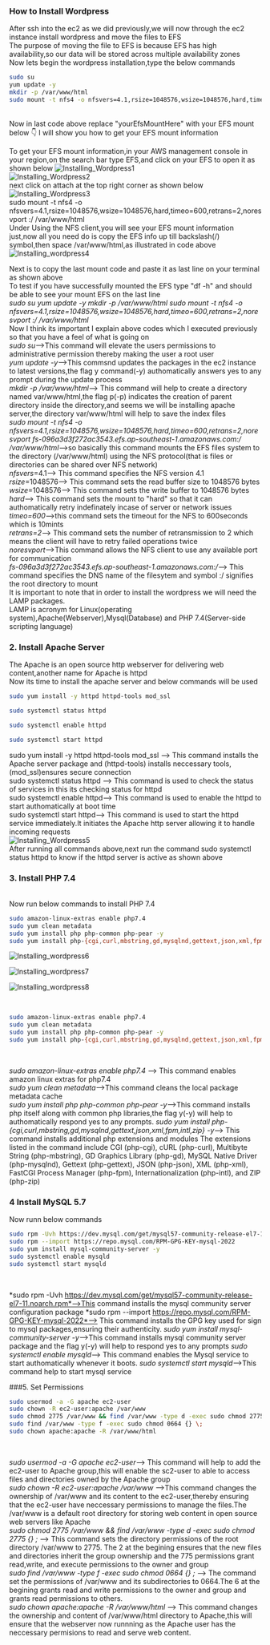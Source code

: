 ### How to Install Wordpress
After ssh into the ec2 as we did previously,we will now through the ec2 instance install wordpress and move the files to EFS
<br>
The purpose of moving the file to EFS is because EFS has high availability,so our data will be stored across multiple availability zones
<br>
Now lets begin the wordpress installation,type the below commands
```bash
sudo su
yum update -y
mkdir -p /var/www/html
sudo mount -t nfs4 -o nfsvers=4.1,rsize=1048576,wsize=1048576,hard,timeo=600,retrans=2,noresvport <yourEfsMountHere>:/ /var/www/html
```
<br>
Now in last code above replace "yourEfsMountHere" with your EFS mount below 👇 I will show you how to get your EFS mount information
<br
### Create HTML Directory and mount EFS to it
<br>

To get your EFS mount information,in your AWS management console in your region,on the search bar type EFS,and click on your EFS to open it as shown below
![Installing_Wordpress1](https://github.com/AdventureLouis/Host-a-wordpress-website-in-AWS/assets/161846069/e5b81d79-4e2b-416d-b42d-cef4d5bc55bf)
<br>
![Installing_Wordpress2](https://github.com/AdventureLouis/Host-a-wordpress-website-in-AWS/assets/161846069/f6be8264-4a2a-4987-a9f6-896f241d4418)
<br>
next click on attach at the top right corner as shown below
![Installing_Wordpress3](https://github.com/AdventureLouis/Host-a-wordpress-website-in-AWS/assets/161846069/dd3136e7-d583-4049-b289-99e717134e5d)
<br>
sudo mount -t nfs4 -o nfsvers=4.1,rsize=1048576,wsize=1048576,hard,timeo=600,retrans=2,noresvport <yourEfsMountHere>:/ /var/www/html
<br>
Under Using the NFS client,you will see your EFS mount information just,now all you need do is copy the EFS info up till backslash(/) symbol,then space /var/www/html,as illustrated
in code above
<br>
![Installing_wordpress4](https://github.com/AdventureLouis/Host-a-wordpress-website-in-AWS/assets/161846069/454aa852-d46b-419c-8cb1-7c33f19243cf)

Next is to copy the last mount code and paste it as last line on your terminal as shown above
<br>
To test if you have successfully mounted the EFS type "df -h" and should be able to see your mount EFS on the last line
<br>
*sudo su
yum update -y
mkdir -p /var/www/html
sudo mount -t nfs4 -o nfsvers=4.1,rsize=1048576,wsize=1048576,hard,timeo=600,retrans=2,noresvport <yourEfsMountHere>:/ /var/www/html*
<br>
Now I think its important I explain above codes which I executed previously so that you have a feel of what is going on
<br>
*sudo su*-->This command will elevate the users permissions to administrative permission thereby making the user a root user
<br>
*yum update -y*-->This commsnd updates the packages in the ec2 instance to latest versions,the flag y command(-y) authomatically answers yes to any prompt during the update process
<br>
*mkdir -p /var/www/html*--> This command will help to create a directory named var/www/html,the flag p(-p) indicates the creation of parent directory inside the directory,and  seems we will be installing apache server,the directory var/www/html will help to save the index files
<br>
*sudo mount -t nfs4 -o nfsvers=4.1,rsize=1048576,wsize=1048576,hard,timeo=600,retrans=2,noresvport fs-096a3d3f272ac3543.efs.ap-southeast-1.amazonaws.com:/ /var/www/html*-->so basically this command mounts the EFS files system to the directory (/var/www/html) using the NFS protocol(that is files or directories can be shared over NFS network)
<br>
*nfsvers*=4.1--> This command specifies the NFS version 4.1
<br>
*rsize*=1048576--> This command sets the read buffer size to 1048576 bytes
<br>
*wsize*=1048576--> This command sets the write buffer to 1048576 bytes
<br>
*hard*--> This command sets the mount to "hard" so that it can authomatically retry indefinately incase of server or network issues
<br>
*timeo=600*-->this command sets the timeout for the NFS to 600seconds which is 10mints
<br>
*retrans=2*--> This command sets the number of retransmission to 2 which means the client will have to retry failed operations twice
<br>
*noresvport*-->This command allows the NFS client to use any available port for communication
<br>
*fs-096a3d3f272ac3543.efs.ap-southeast-1.amazonaws.com:/*--> This command specifies the DNS name of the filesytem and symbol :/ signifies the root directory to mount
<br>
It is important to note that in order to install the wordpress we will need the LAMP packages.
<br>
LAMP is acronym for Linux(operating system),Apache(Webserver),Mysql(Database) and PHP 7.4(Server-side scripting language)
<br>
### 2. Install Apache Server 
The Apache is an open source http webserver for delivering web content,another name for Apache is httpd
<br>
Now its time to install the apache server and below commands will be used
<br>

```bash
sudo yum install -y httpd httpd-tools mod_ssl

sudo systemctl status httpd 

sudo systemctl enable httpd

sudo systemctl start httpd
```
sudo yum install -y httpd httpd-tools mod_ssl --> This command installs the Apache server package and (httpd-tools) installs neccessary tools,(mod_ssl)ensures secure connection 
<br>
sudo systemctl status httpd --> This command is used to check the status of services in this its checking status for httpd
<br>
sudo systemctl enable httpd--> This command is used to enable the httpd to start authomatically at boot time
<br>
sudo systemctl start httpd--> This command is used to start the httpd service immediately.It initiates the Apache http server allowing it to handle incoming requests
<br>
![Installing_Wordpress5](https://github.com/AdventureLouis/Host-a-wordpress-website-in-AWS/assets/161846069/ab069ad0-8de5-4585-976a-9107191dd697)
<br>
After running all commands above,next run the command sudo systemctl status httpd to know if the httpd server is active as shown above
<br>

### 3. Install PHP 7.4
<br>
Now run below commands to install PHP 7.4
<br>

```bash
sudo amazon-linux-extras enable php7.4
sudo yum clean metadata
sudo yum install php php-common php-pear -y
sudo yum install php-{cgi,curl,mbstring,gd,mysqlnd,gettext,json,xml,fpm,intl,zip} -ym
```
![Installing_wordpress6](https://github.com/AdventureLouis/Host-a-wordpress-website-in-AWS/assets/161846069/d5407efe-f9f4-466c-a82a-c7da4348990e)

![Installing_wordpress7](https://github.com/AdventureLouis/Host-a-wordpress-website-in-AWS/assets/161846069/41f97513-ef42-46c6-b264-4aa56474a6b9)

![Installing_wordpress8](https://github.com/AdventureLouis/Host-a-wordpress-website-in-AWS/assets/161846069/008b2f1f-bdda-430d-af72-f7dc8721cb13)

<br>

```bash
sudo amazon-linux-extras enable php7.4
sudo yum clean metadata
sudo yum install php php-common php-pear -y
sudo yum install php-{cgi,curl,mbstring,gd,mysqlnd,gettext,json,xml,fpm,intl,zip} -y
```
<br>

*sudo amazon-linux-extras enable php7.4* --> This command enables amazon linux extras for php7.4
<br>
*sudo yum clean metadata*-->This command cleans the local package metadata cache
<br>
*sudo yum install php php-common php-pear -y*-->This command installs php itself along with common php libraries,the flag y(-y) will help to authomatically respond yes to any prompts.
*sudo yum install php-{cgi,curl,mbstring,gd,mysqlnd,gettext,json,xml,fpm,intl,zip} -y*--> This command installs additional php extensions and modules
The extensions listed in the command include CGI (php-cgi), cURL (php-curl), Multibyte String (php-mbstring), GD Graphics Library (php-gd), MySQL Native Driver (php-mysqlnd), Gettext (php-gettext), JSON (php-json), XML (php-xml), FastCGI Process Manager (php-fpm), Internationalization (php-intl), and ZIP (php-zip)
<br>

### 4 Install MySQL 5.7
Now runn below commands

```bash
sudo rpm -Uvh https://dev.mysql.com/get/mysql57-community-release-el7-11.noarch.rpm
sudo rpm --import https://repo.mysql.com/RPM-GPG-KEY-mysql-2022
sudo yum install mysql-community-server -y
sudo systemctl enable mysqld
sudo systemctl start mysqld
```
<br>

*sudo rpm -Uvh https://dev.mysql.com/get/mysql57-community-release-el7-11.noarch.rpm*-->This command installs the mysql community server  configuration package
*sudo rpm --import https://repo.mysql.com/RPM-GPG-KEY-mysql-2022*--> This command installs the GPG key used for sign to mysql packages,ensuring their authenticity.
*sudo yum install mysql-community-server -y*-->This command installs mysql community server package and the flag y(-y) will help to respond yes to any prompts
*sudo systemctl enable mysqld*--> This command enables the Mysql service to start authomatically whenever it boots.
*sudo systemctl start mysqld*-->This command help to start mysql service
<br>

###5. Set Permissions
```bash
sudo usermod -a -G apache ec2-user
sudo chown -R ec2-user:apache /var/www
sudo chmod 2775 /var/www && find /var/www -type d -exec sudo chmod 2775 {} \;
sudo find /var/www -type f -exec sudo chmod 0664 {} \;
sudo chown apache:apache -R /var/www/html
```
<br>

*sudo usermod -a -G apache ec2-user*--> This command will help to add the ec2-user to Apache group,this will enable the sc2-user to able to access files and directories owned by the Apache group
<br>
*sudo chown -R ec2-user:apache /var/www* -->This command changes the ownership of /var/www and its content to the ec2-user,thereby ensuring that the ec2-user have neccessary permissions to manage the files.The /var/www is a default root directory for storing web content in open source web servers like Apache
<br>
*sudo chmod 2775 /var/www && find /var/www -type d -exec sudo chmod 2775 {} \;* --> This command sets the directory permissions of the root directory /var/www to 2775. The 2 at the begining ensures that the new files and directories inherit the group ownership and the 775 permissions grant read,write, and execute permissions to the owner and group
<br>
*sudo find /var/www -type f -exec sudo chmod 0664 {} \;* --> The command set the permissions of /var/www and its subdirectories to 0664.The
6 at the begining grants read and write permissions to the owner and group and grants read permissions to others.
<br>
*sudo chown apache:apache -R /var/www/html* --> This command changes the ownership and content of /var/www/html directory to Apache,this will ensure that the webserver now runnning as the Apache user has the neccessary permisions to read and serve web content.

